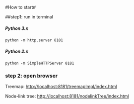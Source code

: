 #How to start#

##step1: run in terminal

##### Python 3.x

`python -m http.server 8181`

##### Python 2.x

`python -m SimpleHTTPServer 8181`

### step 2: open browser

Treemap: <http://localhost:8181/treemapImpl/index.html>

Node-link tree: <http://localhost:8181/nodelinkTree/index.html>